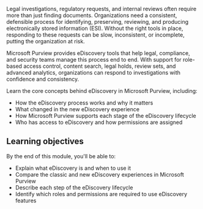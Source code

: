 Legal investigations, regulatory requests, and internal reviews often require more than just finding documents. Organizations need a consistent, defensible process for identifying, preserving, reviewing, and producing electronically stored information (ESI). Without the right tools in place, responding to these requests can be slow, inconsistent, or incomplete, putting the organization at risk.

Microsoft Purview provides eDiscovery tools that help legal, compliance, and security teams manage this process end to end. With support for role-based access control, content search, legal holds, review sets, and advanced analytics, organizations can respond to investigations with confidence and consistency.

Learn the core concepts behind eDiscovery in Microsoft Purview, including:

- How the eDiscovery process works and why it matters
- What changed in the new eDiscovery experience
- How Microsoft Purview supports each stage of the eDiscovery lifecycle
- Who has access to eDiscovery and how permissions are assigned

## Learning objectives

By the end of this module, you'll be able to:

- Explain what eDiscovery is and when to use it
- Compare the classic and new eDiscovery experiences in Microsoft Purview
- Describe each step of the eDiscovery lifecycle
- Identify which roles and permissions are required to use eDiscovery features
